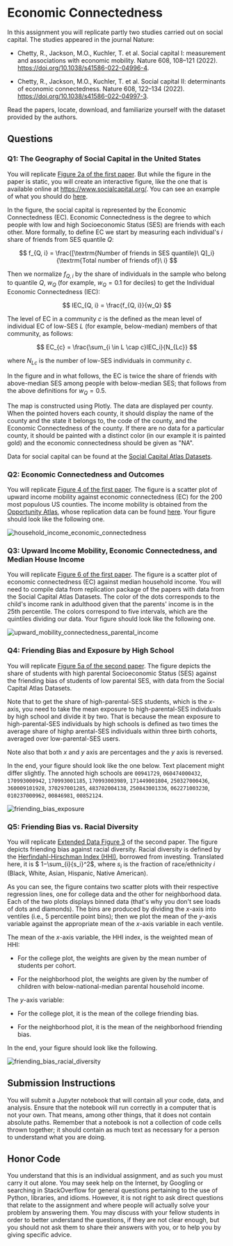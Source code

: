 # Economic Connectedness

In this assignment you will replicate partly two studies carried out on social capital. The studies appeared in the journal Nature:

* Chetty, R., Jackson, M.O., Kuchler, T. et al. Social capital I: measurement and associations with economic mobility. Nature 608, 108–121 (2022). https://doi.org/10.1038/s41586-022-04996-4.

* Chetty, R., Jackson, M.O., Kuchler, T. et al. Social capital II: determinants of economic connectedness. Nature 608, 122–134 (2022). https://doi.org/10.1038/s41586-022-04997-3.

Read the papers, locate, download, and familiarize yourself with the dataset provided by the authors. 

## Questions

### Q1: The Geography of Social Capital in the United States

You will replicate [Figure 2a of the first paper](https://www.nature.com/articles/s41586-022-04996-4/figures/2). But while the figure in the paper is static, you will create an interactive figure, like the one that is available online at https://www.socialcapital.org/. You can see an example of what you should do [here](economic_connectedness_zip.html).

In the figure, the social capital is represented by the Economic Connectedness (EC). Economic Connectedness is the degree to which people with low and high Socioeconomic Status (SES) are friends with each other. More formally, to define EC we start by measuring each individual's $i$ share of friends from SES quantile $Q$:

$$ f_{Q, i} = \frac{[\textrm{Number of friends in SES quantile}\ Q]_i}{\textrm{Total number of friends of}\ i} $$

Then we normalize $f_{Q,i}$ by the share of individuals in the sample who belong to quantile $Q$, $w_Q$ (for example, $w_Q = 0.1$ for deciles) to get the Individual Economic Connectedness (IEC):

$$ IEC_{Q, i} = \frac{f_{Q, i}}{w_Q} $$

The level of EC in a community $c$ is the defined as the mean level of individual EC of low-SES $L$ (for example, below-median) members of that community, as follows:

$$ EC_{c} = \frac{\sum_{i \in L \cap c}IEC_i}{N_{Lc}} $$

where $N_{Lc}$ is the number of low-SES individuals in community $c$.

In the figure and in what follows, the EC is twice the share of friends with above-median SES among people with below-median SES; that follows from the above definitions for $w_Q = 0.5$.

The map is constructed using Plotly. The data are displayed per county. When the pointed hovers each county, it should display the name of the county and the state it belongs to, the code of the county, and the Economic Connectedness of the county. If there are no data for a particular county, it should be painted with a distinct color (in our example it is painted gold) and the economic connectedness should be given as "NA".

Data for social capital can be found at the [Social Capital Atlas Datasets](https://data.humdata.org/dataset/social-capital-atlas).

### Q2: Economic Connectedness and Outcomes

You will replicate [Figure 4 of the first paper](nature.com/articles/s41586-022-04996-4/figures/4). The figure is a scatter plot of upward income mobility against economic connectedness (EC) for the 200 most populous US counties. The income mobility is obtained from the [Opportunity Atlas](https://www.nber.org/papers/w25147), whose replication data can be found [here](https://dataverse.harvard.edu/dataset.xhtml?persistentId=doi:10.7910/DVN/NKCQM1). Your figure should look like the following one.

![household_income_economic_connectedness](https://github.com/CodeNinjaTech/Economic-Connectedness-Analysis/assets/143879796/675bb9ab-b3a6-4a26-8d1c-9be13eb6780b)

### Q3: Upward Income Mobility, Economic Connectedness, and Median House Income

You will replicate [Figure 6 of the first paper](https://www.nature.com/articles/s41586-022-04996-4/figures/6). The figure is a scatter plot of economic connectedness (EC) against median household income. You will need to compile data from replication package of the papers with data from the Social Capital Atlas Datasets. The color of the dots corresponds to the child's income rank in adulthood given that the parents' income is in the 25th percentile. The colors correspond to five intervals, which are the quintiles dividing our data. Your figure should look like the following one.

![upward_mobility_connectedness_parental_income](https://github.com/CodeNinjaTech/Economic-Connectedness-Analysis/assets/143879796/542539a1-e32d-486c-a73c-e45f16fdfdb4)

### Q4: Friending Bias and Exposure by High School

You will replicate [Figure 5a of the second paper](https://www.nature.com/articles/s41586-022-04997-3/figures/5). The figure depicts the share of students with high parental Socioeconomic Status (SES) against the friending bias of students of low parental SES, with data from the Social Capital Atlas Datasets. 

Note that to get the share of high-parental-SES students, which is the $x$-axis, you need to take the mean exposure to high-parental-SES individuals by high school and divide it by two. That is because the mean exposure to high-parental-SES individuals by high schools is defined as two times the average share of highp arental-SES individuals within three birth cohorts, averaged over low-parental-SES users.

Note also that both $x$ and $y$ axis are percentages and the $y$ axis is reversed.

In the end, your figure should look like the one below. Text placement might differ slightly. The annoted high schools are `00941729`, `060474000432`, `170993000942`, `170993001185`, `170993003989`, `171449001804`, `250327000436`, `360009101928`, `370297001285`, `483702004138`, `250843001336`, `062271003230`, `010237000962`, `00846981`, `00852124`.

![friending_bias_exposure](https://github.com/CodeNinjaTech/Economic-Connectedness-Analysis/assets/143879796/749d5eb2-1ab1-4e65-b085-7bb4bbe6021c)

### Q5: Friending Bias vs. Racial Diversity

You will replicate [Extended Data Figure 3](https://www.nature.com/articles/s41586-022-04997-3/figures/9) of the second paper. The figure depicts friending bias against racial diversity. Racial diversity is defined by the [Herfindahl-Hirschman Index (HHI)](https://en.wikipedia.org/wiki/Herfindahl%E2%80%93Hirschman_index), borrowed from investing. Translated here, it is $ 1−\sum_{i}{s_i}^2$, where $s_i$ is the fraction of race/ethnicity $i$ (Black, White, Asian, Hispanic, Native American).

As you can see, the figure contains two scatter plots with their respective regression lines, one for college data and the other for neighborhood data. Each of the two plots displays binned data (that's why you don't see loads of dots and diamonds). The bins are produced by dividing the $x$-axis into ventiles (i.e., 5 percentile point bins); then we plot the mean of the $y$-axis variable against the appropriate mean of the $x$-axis variable in each ventile. 

The mean of the $x$-axis variable, the HHI index, is the weighted mean of HHI:

* For the college plot, the weights are given by the mean number of students per cohort.

* For the neighborhood plot, the weights are given by the number of children with below-national-median parental household income.

The $y$-axis variable:

* For the college plot, it is the mean of the college friending bias.

* For the neighborhood plot, it is the mean of the neighborhood friending bias.

In the end, your figure should look like the following.

![friending_bias_racial_diversity](https://github.com/CodeNinjaTech/Economic-Connectedness-Analysis/assets/143879796/1d5c7f35-a898-4240-866e-2a1840fad7c4)

## Submission Instructions

You will submit a Jupyter notebook that will contain all your code, data, and analysis. Ensure that the notebook will run correctly in a computer that is not your own. That means, among other things, that it does not contain absolute paths. Remember that a notebook is not a collection of code cells thrown together; it should contain as much text as necessary for a person to understand what you are doing.

## Honor Code

You understand that this is an individual assignment, and as such you must carry it out alone. You may seek help on the Internet, by Googling or searching in StackOverflow for general questions pertaining to the use of Python,  libraries, and idioms. However, it is not right to ask direct questions that relate to the assignment and where people will actually solve your problem by answering them. You may discuss with your fellow students in order to better understand the questions, if they are not clear enough, but you should not ask them to share their answers with you, or to help you by giving specific advice.

